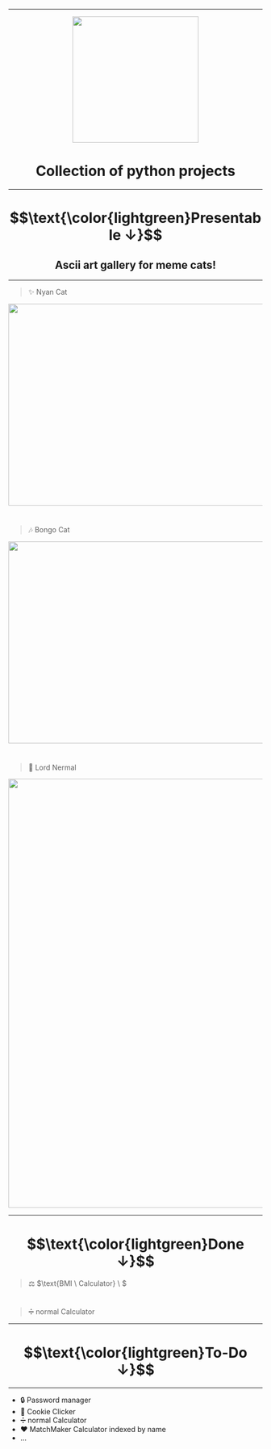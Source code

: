 --------------------------------------------------------------------
<p align="center">
  <img src="https://user-images.githubusercontent.com/90912310/210999607-9cbe7976-7dc7-469c-9951-9e0ee9bf0f29.png" height="250" width="250">
</p>

# $$\text{Collection \ of \ python \ projects}$$ 
--------------------------------------------------------------------
# $$\text{\color{lightgreen}Presentable ↓}$$
## $$\text{Ascii \ art \ gallery \ for \ meme \ cats!}$$
--------------------------------------------------------------------
> ✨ $\text{Nyan \ Cat}$
<p align="center">
  <img src="https://user-images.githubusercontent.com/90912310/210973798-fa615900-4893-417f-8b36-71d99ee22f76.png" height="400" width="650">
</p>

#

> 🎶 $\text{Bongo \ Cat}$
<p align="center">
  <img src="https://user-images.githubusercontent.com/90912310/210982396-adcb17b2-8ac8-42e1-a33e-0f3aa780d84f.png" height="400" width="650">
</p>

#

> 💯 $\text{Lord \ Nermal}$
<p align="center">
  <img src="https://user-images.githubusercontent.com/90912310/210982464-f3fb0bc5-ab68-418e-8e01-02272d4e8639.png" height="850" width="650">
</p>

--------------------------------------------------------------------
# $$\text{\color{lightgreen}Done ↓}$$ 

> ⚖️ $\text{BMI \ Calculator} \ $
#
> ➗ $\text{normal \ Calculator}$ 
--------------------------------------------------------------------
# $$\text{\color{lightgreen}To-Do ↓}$$ 
--------------------------------------------------------------------
+ 🔒 $\text{Password \ manager}$
+ 🍪 $\text{Cookie \ Clicker}$
+ ➗ $\text{normal \ Calculator}$
+ ❤️ $\text{MatchMaker \ Calculator \ indexed \ by \ name}$
+ $\text{...}$
#

